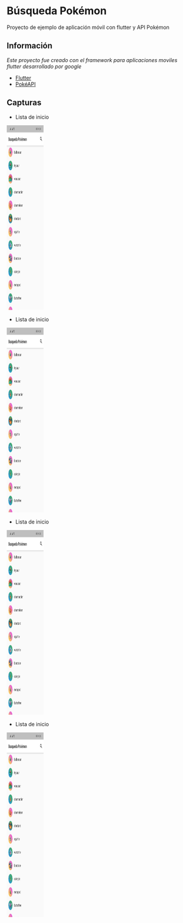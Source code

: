 # Búsqueda Pokémon

Proyecto de ejemplo de aplicación móvil con flutter y API Pokémon

## Información

_Este proyecto fue creado con el framework para aplicaciones moviles flutter desarrollado por google_

- [Flutter](https://flutter.dev/)
- [PokéAPI](https://pokeapi.co/)

## Capturas

- Lista de inicio
<img src="https://raw.githubusercontent.com/jamespd10/BusquedaPokemon/main/capturas/inicio.jpg" height="500" width="100">

- Lista de inicio
<img src="https://raw.githubusercontent.com/jamespd10/BusquedaPokemon/main/capturas/inicio.jpg" height="500" width="100">

- Lista de inicio
<img src="https://raw.githubusercontent.com/jamespd10/BusquedaPokemon/main/capturas/inicio.jpg" height="500" width="100">

- Lista de inicio
<img src="https://raw.githubusercontent.com/jamespd10/BusquedaPokemon/main/capturas/inicio.jpg" height="500" width="100">
